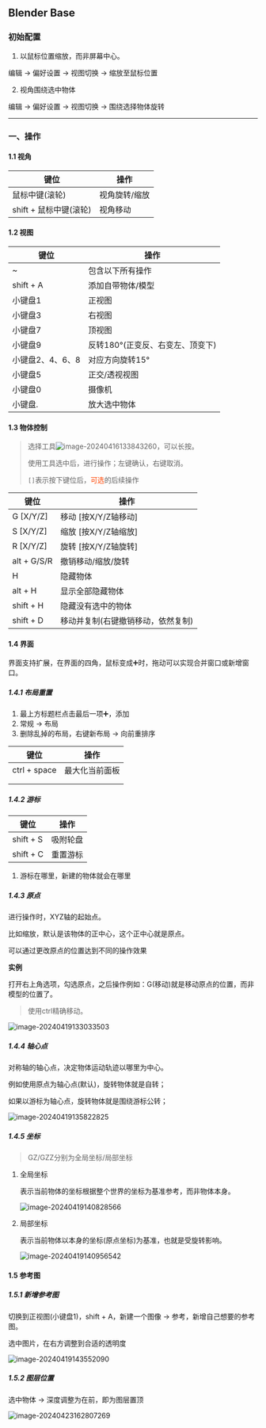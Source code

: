 ## Blender Base 

### 初始配置

1. 以鼠标位置缩放，而非屏幕中心。

编辑 → 偏好设置 → 视图切换 → 缩放至鼠标位置

2. 视角围绕选中物体

编辑 → 偏好设置 → 视图切换 → 围绕选择物体旋转

---



### 一、操作

#### 1.1 视角

| 键位                   | 操作          |
| ---------------------- | ------------- |
| 鼠标中键(滚轮)         | 视角旋转/缩放 |
| shift + 鼠标中键(滚轮) | 视角移动      |





#### 1.2 视图

| 键位             | 操作                             |
| ---------------- | -------------------------------- |
| ~                | 包含以下所有操作                 |
| shift + A        | 添加自带物体/模型                |
| 小键盘1          | 正视图                           |
| 小键盘3          | 右视图                           |
| 小键盘7          | 顶视图                           |
| 小键盘9          | 反转180°(正变反、右变左、顶变下) |
| 小键盘2、4、6、8 | 对应方向旋转15°                  |
| 小键盘5          | 正交/透视视图                    |
| 小键盘0          | 摄像机                           |
| 小键盘.          | 放大选中物体                     |





#### 1.3 物体控制

> 选择工具![image-20240416133843260](A:\Typora\TyporaPicture\image-20240416133843260.png)，可以长按。
>
> 使用工具选中后，进行操作；左键确认，右键取消。
>
> `[]`表示按下键位后，<font color="#f40">可选</font>的后续操作

| 键位        | 操作                               |
| ----------- | ---------------------------------- |
| G [X/Y/Z]   | 移动 [按X/Y/Z轴移动]               |
| S [X/Y/Z]   | 缩放 [按X/Y/Z轴缩放]               |
| R [X/Y/Z]   | 旋转 [按X/Y/Z轴旋转]               |
| alt + G/S/R | 撤销移动/缩放/旋转                 |
| H           | 隐藏物体                           |
| alt + H     | 显示全部隐藏物体                   |
| shift + H   | 隐藏没有选中的物体                 |
| shift + D   | 移动并复制(右键撤销移动，依然复制) |





#### 1.4 界面

界面支持扩展，在界面的四角，鼠标变成➕时，拖动可以实现合并窗口或新增窗口。

##### 1.4.1 布局重置

1. 最上方标题栏点击最后一项➕，添加
2. 常规 → 布局
3. 删除乱掉的布局，右键新布局 → 向前重排序

| 键位         | 操作           |
| ------------ | -------------- |
| ctrl + space | 最大化当前面板 |
|              |                |
|              |                |



##### 1.4.2 游标

| 键位      | 操作     |
| --------- | -------- |
| shift + S | 吸附轮盘 |
| shift + C | 重置游标 |

1. 游标在哪里，新建的物体就会在哪里





##### 1.4.3 原点

进行操作时，XYZ轴的起始点。

比如缩放，默认是该物体的正中心，这个正中心就是原点。

可以通过更改原点的位置达到不同的操作效果

**实例**

打开右上角选项，勾选原点，之后操作例如：G(移动)就是移动原点的位置，而非模型的位置了。

> 使用ctrl精确移动。

![image-20240419133033503](A:\Typora\TyporaPicture\image-20240419133033503.png)



##### 1.4.4 轴心点

对称轴的轴心点，决定物体运动轨迹以哪里为中心。

例如使用原点为轴心点(默认)，旋转物体就是自转；

如果以游标为轴心点，旋转物体就是围绕游标公转；

![image-20240419135822825](A:\Typora\TyporaPicture\image-20240419135822825.png)



##### 1.4.5 坐标

> GZ/GZZ分别为全局坐标/局部坐标

1. 全局坐标

   表示当前物体的坐标根据整个世界的坐标为基准参考，而非物体本身。

   ![image-20240419140828566](A:\Typora\TyporaPicture\image-20240419140828566.png)

2. 局部坐标

   表示当前物体以本身的坐标(原点坐标)为基准，也就是受旋转影响。

   ![image-20240419140956542](A:\Typora\TyporaPicture\image-20240419140956542.png)





#### 1.5 参考图

##### 1.5.1 新增参考图

切换到正视图(小键盘1)，shift + A，新建一个图像 → 参考，新增自己想要的参考图。

选中图片，在右方调整到合适的透明度

![image-20240419143552090](A:\Typora\TyporaPicture\image-20240419143552090.png)



##### 1.5.2 图层位置

选中物体 → 深度调整为在前，即为图层置顶

![image-20240423162807269](A:\Typora\TyporaPicture\image-20240423162807269.png)
